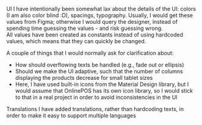 UI
I have intentionally been somewhat lax about the details of the UI: colors (I am also color blind :D), spacings, typography. Usually, I would get these values from Figma; otherwise I would query the designer, instead of spending time guessing the values - and risk guessing wrong.  
All values have been created as constants instead of using hardcoded values, which means that they can quickly be changed. 

A couple of things that I would normally ask for clarification about: 
- How should overflowing texts be handled (e.g., fade out or ellipsis)
- Should we make the UI adaptive, such that the number of columns displaying the products decrease for small tablet sizes
- Here, I have used built-in icons from the Material Design library, but I would assume that OnlinePOS has its own icon library, so I would stick to that in a real project in order to avoid inconsistencies in the UI


Translations
  I have added translations, rather than hardcoding texts, in order to make it easy to support multiple languages
